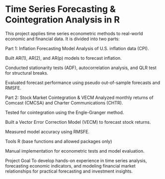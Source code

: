 # Time Series Forecasting & Cointegration Analysis in R
This project applies time series econometric methods to real-world economic and financial data. It is divided into two parts:

Part 1: Inflation Forecasting Model
Analysis of U.S. inflation data (CPI).

Built AR(1), AR(2), and AR(p) models to forecast inflation.

Conducted stationarity tests (ADF), autocorrelation analysis, and QLR test for structural breaks.

Evaluated forecast performance using pseudo out-of-sample forecasts and RMSFE.

Part 2: Stock Market Cointegration & VECM
Analyzed monthly returns of Comcast (CMCSA) and Charter Communications (CHTR).

Tested for cointegration using the Engle-Granger method.

Built a Vector Error Correction Model (VECM) to forecast stock returns.

Measured model accuracy using RMSFE.

Tools
R (base functions and allowed packages only)

Manual implementation for econometric tests and model evaluation.

Project Goal
To develop hands-on experience in time series analysis, forecasting economic indicators, and modeling financial market relationships for practical forecasting and investment insights.
